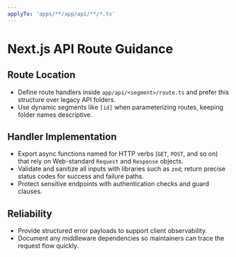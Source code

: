 ```yaml
---
applyTo: 'apps/**/app/api/**/*.ts'
---
```


# Next.js API Route Guidance

## Route Location
- Define route handlers inside `app/api/<segment>/route.ts` and prefer this structure over legacy API folders.
- Use dynamic segments like `[id]` when parameterizing routes, keeping folder names descriptive.

## Handler Implementation
- Export async functions named for HTTP verbs (`GET`, `POST`, and so on) that rely on Web-standard `Request` and `Response` objects.
- Validate and sanitize all inputs with libraries such as `zod`; return precise status codes for success and failure paths.
- Protect sensitive endpoints with authentication checks and guard clauses.

## Reliability
- Provide structured error payloads to support client observability.
- Document any middleware dependencies so maintainers can trace the request flow quickly.
